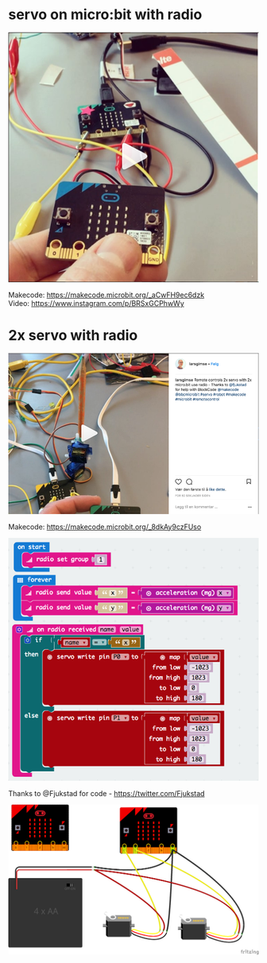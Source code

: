 # servo on micro:bit with radio

<a href="https://www.instagram.com/p/BRSxGCPhwWy"><img src="https://github.com/udirbetalab/microbit/blob/master/servo/servo_microbit.png"></a>

Makecode: https://makecode.microbit.org/_aCwFH9ec6dzk<br>
Video: https://www.instagram.com/p/BRSxGCPhwWy

# 2x servo with radio

<a href="https://www.instagram.com/p/BhrEgRfl1OE"><img src="https://github.com/udirbetalab/microbit/blob/master/servo/2servo_microbit_radio.png"></a>

Makecode: https://makecode.microbit.org/_8dkAy9czFUso<br>

<img src="https://github.com/udirbetalab/microbit/blob/master/servo/2xservo_x_y_radio.png">

Thanks to @Fjukstad for code - https://twitter.com/Fjukstad<br>

<img src="https://github.com/udirbetalab/microbit/blob/master/servo/2xservo_bb.png">
